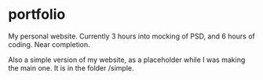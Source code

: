 portfolio
=========

My personal website. Currently 3 hours into mocking of PSD, and 6 hours of coding. Near completion.

Also a simple version of my website, as a placeholder while I was making the main one. It is in the folder /simple.
